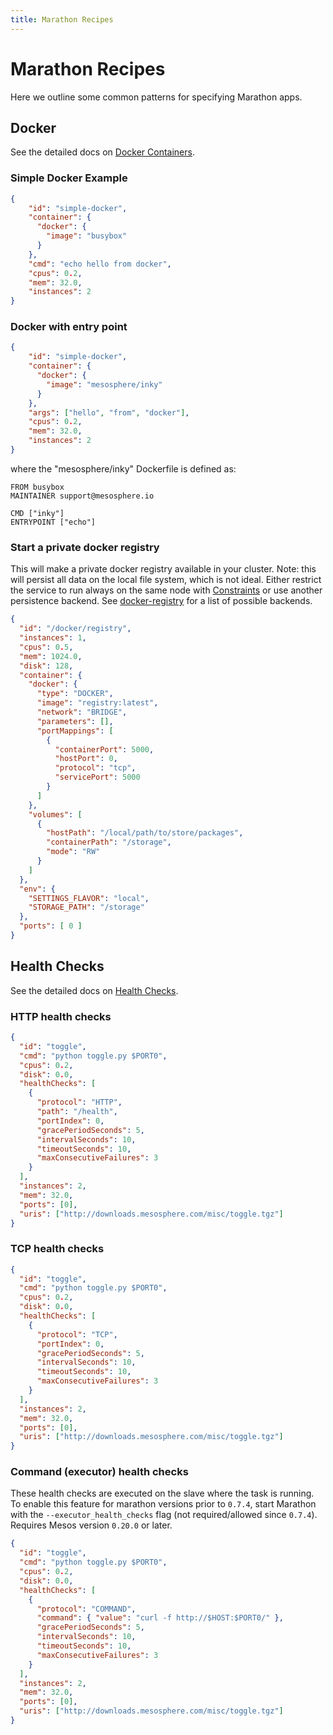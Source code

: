 ```yaml
---
title: Marathon Recipes
---
```


# Marathon Recipes

Here we outline some common patterns for specifying Marathon apps.

## Docker

See the detailed docs on
<a href="{{ site.baseurl }}/docs/native-docker.html">Docker Containers</a>.

### Simple Docker Example

```json
{
    "id": "simple-docker", 
    "container": {
      "docker": {
        "image": "busybox"
      }
    },
    "cmd": "echo hello from docker",
    "cpus": 0.2,
    "mem": 32.0,
    "instances": 2
}
```

### Docker with entry point

```json
{
    "id": "simple-docker", 
    "container": {
      "docker": {
        "image": "mesosphere/inky"
      }
    },
    "args": ["hello", "from", "docker"],
    "cpus": 0.2,
    "mem": 32.0,
    "instances": 2
}
```

where the "mesosphere/inky" Dockerfile is defined as:

```
FROM busybox
MAINTAINER support@mesosphere.io

CMD ["inky"]
ENTRYPOINT ["echo"]
```


### Start a private docker registry

This will make a private docker registry available in your cluster.
Note: this will persist all data on the local file system, which is not ideal.
Either restrict the service to run always on the same node with 
<a href="{{ site.baseurl }}/docs/constraints.html">Constraints</a> or use another persistence backend.
See [docker-registry](https://github.com/docker/docker-registry) for a list of possible backends.


```json
{
  "id": "/docker/registry",
  "instances": 1,
  "cpus": 0.5,
  "mem": 1024.0,
  "disk": 128,
  "container": {
    "docker": {
      "type": "DOCKER",
      "image": "registry:latest",
      "network": "BRIDGE",
      "parameters": [],
      "portMappings": [
        {
          "containerPort": 5000,
          "hostPort": 0,
          "protocol": "tcp",
          "servicePort": 5000
        }
      ]
    },
    "volumes": [
      {
        "hostPath": "/local/path/to/store/packages",
        "containerPath": "/storage",
        "mode": "RW"
      }
    ]
  },
  "env": {
    "SETTINGS_FLAVOR": "local",
    "STORAGE_PATH": "/storage"
  },
  "ports": [ 0 ]
}
```


## Health Checks

See the detailed docs on
<a href="{{ site.baseurl }}/docs/health-checks.html">Health Checks</a>.

### HTTP health checks

```json
{
  "id": "toggle",
  "cmd": "python toggle.py $PORT0",
  "cpus": 0.2,
  "disk": 0.0,
  "healthChecks": [
    {
      "protocol": "HTTP",
      "path": "/health",
      "portIndex": 0,
      "gracePeriodSeconds": 5,
      "intervalSeconds": 10,
      "timeoutSeconds": 10,
      "maxConsecutiveFailures": 3
    }
  ],
  "instances": 2,
  "mem": 32.0,
  "ports": [0],
  "uris": ["http://downloads.mesosphere.com/misc/toggle.tgz"]
}
```

### TCP health checks

```json
{
  "id": "toggle",
  "cmd": "python toggle.py $PORT0",
  "cpus": 0.2,
  "disk": 0.0,
  "healthChecks": [
    {
      "protocol": "TCP",
      "portIndex": 0,
      "gracePeriodSeconds": 5,
      "intervalSeconds": 10,
      "timeoutSeconds": 10,
      "maxConsecutiveFailures": 3
    }
  ],
  "instances": 2,
  "mem": 32.0,
  "ports": [0],
  "uris": ["http://downloads.mesosphere.com/misc/toggle.tgz"]
}
```

### Command (executor) health checks

These health checks are executed on the slave where the task is running.
To enable this feature for marathon versions prior to `0.7.4`, start 
Marathon with the `--executor_health_checks` flag (not required/allowed 
since `0.7.4`).  Requires Mesos version `0.20.0` or later.

```json
{
  "id": "toggle",
  "cmd": "python toggle.py $PORT0",
  "cpus": 0.2,
  "disk": 0.0,
  "healthChecks": [
    {
      "protocol": "COMMAND",
      "command": { "value": "curl -f http://$HOST:$PORT0/" },
      "gracePeriodSeconds": 5,
      "intervalSeconds": 10,
      "timeoutSeconds": 10,
      "maxConsecutiveFailures": 3
    }
  ],
  "instances": 2,
  "mem": 32.0,
  "ports": [0],
  "uris": ["http://downloads.mesosphere.com/misc/toggle.tgz"]
}
```
